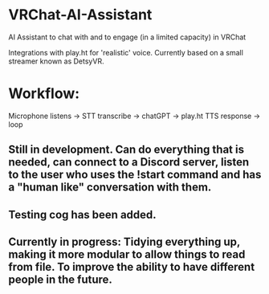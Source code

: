 # VRChat-AI-Assistant
AI Assistant to chat with and to engage (in a limited capacity) in VRChat

Integrations with play.ht for 'realistic' voice. Currently based on a small streamer known as DetsyVR. 

# Workflow:

Microphone listens -> STT transcribe -> chatGPT -> play.ht TTS response -> loop

## Still in development. Can do everything that is needed, can connect to a Discord server, listen to the user who uses the !start command and has a "human like" conversation with them.
## Testing cog has been added.
## Currently in progress: Tidying everything up, making it more modular to allow things to read from file. To improve the ability to have different people in the future.
